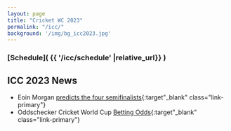 ```yaml
---
layout: page
title: "Cricket WC 2023"
permalink: "/icc/"
background: '/img/bg_icc2023.jpg'
---
```


### [Schedule]( {{ '/icc/schedule' |relative_url}} )

## ICC 2023 News

- Eoin Morgan [predicts the four semifinalists](https://crickettimes.com/2023/08/eoin-morgan-predicts-the-four-semifinals-of-the-2023-icc-odi-world-cup/){:target"_blank" class="link-primary"}
- Oddschecker Cricket World Cup [Betting Odds](https://www.oddschecker.com/cricket/world-cup){:target"_blank" class="link-primary"}

